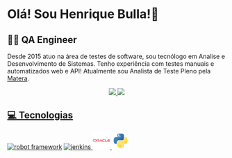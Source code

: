 # Olá! Sou Henrique Bulla!👋
## 👩‍💻 QA Engineer

Desde 2015 atuo na área de testes de software, sou tecnólogo em Analise e Desenvolvimento de Sistemas. Tenho experiência com testes manuais e automatizados web e API! Atualmente sou Analista de Teste Pleno pela [Matera](https://www.matera.com.br).

<div align="center">
  <a href="https://github.com/henriquebulla">
  <img height="180em" src="https://github-readme-stats.vercel.app/api?username=henriquebulla&show_icons=true&theme=dracula&include_all_commits=true&count_private=true"/>
  <img height="180em" src="https://github-readme-stats.vercel.app/api/top-langs/?username=henriquebulla&layout=compact&langs_count=7&theme=dracula"/>
</div>

## 💻 Tecnologias

<p align="left"> <a href="https://robotframework.org/" target="_blank"> <img src="https://upload.wikimedia.org/wikipedia/commons/e/e4/Robot-framework-logo.png" alt="robot framework" width="40" height="40"/></a> <a href="https://www.jenkins.io" target="_blank"> <img src="https://www.vectorlogo.zone/logos/jenkins/jenkins-icon.svg" alt="jenkins" width="40" height="40"/> </a><a href="https://www.oracle.com/" target="_blank"> <img src="https://raw.githubusercontent.com/devicons/devicon/master/icons/oracle/oracle-original.svg" alt="oracle" width="40" height="40"/></a><a href="https://www.python.org" target="_blank"> <img src="https://raw.githubusercontent.com/devicons/devicon/master/icons/python/python-original.svg" alt="python" width="40" height="40"/> </a>

